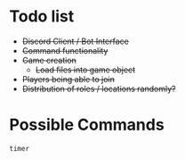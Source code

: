 # Todo list

- ~~Discord Client / Bot Interface~~
- ~~Command functionality~~
- ~~Game creation~~
  - ~~Load files into game object~~
- ~~Players being able to join~~
- ~~Distribution of roles / locations randomly?~~

# Possible Commands
```
timer
```
